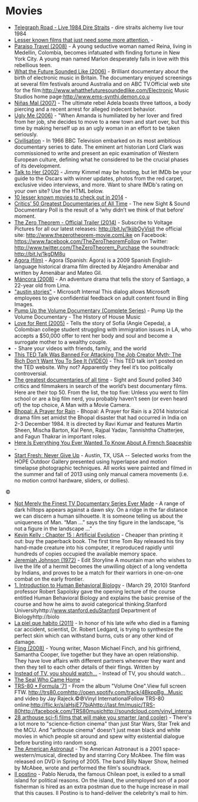 # Movies

- [Telegraph Road - Live 1984 Dire Straits](http://www.youtube.com/watch?v=ript5JqSWb8) - dire straits alchemy live tour 1984
- [Lesser known films that just need some more attention.](http://imgur.com/a/wOt5l) - 
- [Paraiso Travel (2008)](http://www.imdb.com/title/tt0475860/) - A young seductive woman named Reina, living in Medellin, Colombia, becomes infatuated with finding fortune in New York City. A young man named Marlon desperately falls in love with this rebellious teen.
- [What the Future Sounded Like (2006)](https://www.youtube.com/watch?v=8KkW8Ul7Q1I) - Brilliant documentary about the birth of electronic music in Britain. The documentary enjoyed screenings at several film festivals around Australia and on ABC TV.Official web site for the film:http://www.whatthefuturesoundedlike.com/Electronic Music Studios home page:http://www.ems-synthi.demon.co.u
- [Niñas Mal (2007)](http://www.imdb.com/title/tt0806940/) - The ultimate rebel Adela boasts three tattoos, a body piercing and a recent arrest for alleged indecent behavior.
- [Ugly Me (2006)](http://www.imdb.com/title/tt0460275/) - "When Amanda is humiliated by her lover and fired from her job, she decides to move to a new town and start over, but this time by making herself up as an ugly woman in an effort to be taken seriously.
- [Civilisation](http://topdocumentaryfilms.com/civilisation/) - In 1966 BBC Television embarked on its most ambitious documentary series to date.  The eminent art historian Lord Clark was commissioned to write and present an epic examination of Western European culture, defining what he considered to be the crucial phases of its development.
- [Talk to Her (2002)](http://www.imdb.com/title/tt0287467/) - Jimmy Kimmel may be hosting, but let IMDb be your guide to the Oscars with winner updates, photos from the red carpet, exclusive video interviews, and more.  Want to share IMDb's rating on your own site? Use the HTML below.
- [10 lesser known movies to check out in 2014](https://imgur.com/a/oo5p0) - 
- [Critics’ 50 Greatest Documentaries of All Time](http://www.bfi.org.uk/sight-sound-magazine/greatest-docs) - The new Sight & Sound Documentary Poll is the result of a ‘why didn’t we think of that before’ moment.
- [The Zero Theorem - Official Trailer (2014)](https://www.youtube.com/watch?v=rae7_O_6EtU) - Subscribe to Voltage Pictures for all our latest releases: http://bit.ly/1kjjbOyVisit the official site: http://www.thezerotheorem-movie.comLike on Facebook: https://www.facebook.com/TheZeroTheoremFollow on Twitter: http://www.twitter.com/TheZeroTheorem_Purchase the soundtrack: http://bit.ly/1kgDM8u
- [Agora (film)](https://en.wikipedia.org/wiki/Agora_(film)) - Agora (Spanish: Ágora) is a 2009 Spanish English-language historical drama film directed by Alejandro Amenábar and written by Amenábar and Mateo Gil.
- [Máncora (2008)](http://www.imdb.com/title/tt1003023/) - An adventure drama that tells the story of Santiago, a 22-year old from Lima.
- ["austin stories"](http://www.bing.com/videos/search?q=%22austin+stories%22&FORM=HDRSC3#view=detail&mid=9CCADB6A5F571F13F3A19CCADB6A5F571F13F3A1) - Microsoft Internal This dialog allows Microsoft employees to give confidential feedback on adult content found in Bing Images.
- [Pump Up the Volume Documentary (Complete Series)](https://www.youtube.com/watch?v=rw-tRL9PUNg) - Pump Up the Volume Documentary - The History of House Music
- [Love for Rent (2005)](http://www.imdb.com/title/tt0386603/) - Tells the story of Sofia (Angie Cepeda), a Colombian college student struggling with immigration issues in LA, who accepts a $50,000 offer to rent her body and soul and become a surrogate mother to a wealthy couple.
- [](http://www.youtube.com/watch?v=kJtCTIktZUc) - Share your videos with friends, family, and the world
- [This TED Talk Was Banned For Attacking The Job Creator Myth; The Rich Don’t Want You To See It (VIDEO)](http://addictinginfo.org/2013/05/11/banned-ted-talk-job-creator-myth/) - This TED talk isn’t posted on the TED website. Why not? Apparently they feel it’s too politically controversial.
- [The greatest documentaries of all time](http://kottke.org/14/08/the-greatest-documentaries-of-all-time) - Sight and Sound polled 340 critics and filmmakers in search of the world’s best documentary films. Here are their top 50. From the list, the top five:  Unless you went to film school or are a big film nerd, you probably haven’t seen (or even heard of) the top choice, A Man with a Movie Camera.
- [Bhopal: A Prayer for Rain](https://en.wikipedia.org/wiki/Bhopal:_A_Prayer_for_Rain) - Bhopal: A Prayer for Rain is a 2014 historical drama film set amidst the Bhopal disaster that had occurred in India on 2–3 December 1984. It is directed by Ravi Kumar and features Martin Sheen, Mischa Barton, Kal Penn, Rajpal Yadav, Tannishtha Chatterjee, and Fagun Thakrar in important roles.
- [Here Is Everything You Ever Wanted To Know About A French Spaceship](http://jalopnik.com/here-is-everything-you-ever-wanted-to-know-about-a-fren-1619106311?rev=1407705531990&utm_campaign=socialflow_jalopnik_twitter&utm_source=jalopnik_twitter&utm_medium=socialflow) - 
- [Start Fresh: Never Give Up](http://vimeo.com/81096893) - Austin, TX, USA -- Selected works from the HOPE Outdoor Gallery presented using hyperlapse and motion timelapse photographic techniques. All works were painted and filmed in the summer and fall of 2013 using only manual camera movements (i.e. no motion control hardware, sliders, or dollies).



©
- [Not Merely the Finest TV Documentary Series Ever Made](http://nautil.us/issue/7/waste/not-merely-the-finest-tv-documentary-series-ever-made) - A range of dark hilltops appears against a dawn sky. On a ridge in the far distance we can discern a human silhouette. It is someone telling us about the uniqueness of Man. “Man …” says the tiny figure in the landscape, “is not a figure in the landscape …”
- [Kevin Kelly : Chapter 15 : Artificial Evolution](http://kk.org/outofcontrol/ch15-a.html) - Cheaper than printing it out: buy the paperback book.   The first time Tom Ray released his tiny hand-made creature into his computer, it reproduced rapidly until hundreds of copies occupied the available memory space.
- [Jeremiah Johnson (1972)](http://www.imdb.com/title/tt0068762/) - Edit Storyline  A mountain man who wishes to live the life of a hermit becomes the unwilling object of a long vendetta by Indians, and proves to be a match for their warriors in one-on-one combat on the early frontier.
- [1. Introduction to Human Behavioral Biology](https://www.youtube.com/watch?v=NNnIGh9g6fA&list=PL848F2368C90DDC3D) - (March 29, 2010) Stanford professor Robert Sapolsky gave the opening lecture of the course entitled Human Behavioral Biology and explains the basic premise of the course and how he aims to avoid categorical thinking.Stanford Universityhttp://www.stanford.eduStanford Department of Biologyhttp://biolo
- [La piel que habito (2011)](http://www.imdb.com/title/tt1189073/) - In honor of his late wife who died in a flaming car accident, scientist, Dr. Robert Ledgard, is trying to synthesize the perfect skin which can withstand burns, cuts or any other kind of damage.
- [Fling (2008)](http://www.imdb.com/title/tt1003010/) - Young writer, Mason Michael Finch, and his girlfriend, Samantha Cooper, live together but they have an open relationship. They have love affairs with different partners whenever they want and then they tell to each other details of their flings. Written by
- [Instead of TV, you should watch...](http://unplugthetv.com/) - Instead of TV, you should watch...
- [The Seal Who Came Home](http://video.pbs.org/video/2365286754/) - 
- [TRS-80 • Formula '71](http://www.youtube.com/watch?v=gLosKcg0K6Y) - From the album "Volume One".View full screen FTW. http://trs80.comhttp://open.spotify.com/track/4BkppBg...Music and video by Jay Rajeck.©℗Vinyl InternationalFollow TRS-80 online:http://flic.kr/s/aHsjE77biAhttp://last.fm/music/TRS-80http://facebook.com/TRS80musichttp://soundcloud.com/vinyl_interna
- [28 arthouse sci-fi films that will make you smarter (and cooler)](http://www.blastr.com/2014-5-16/28-arthouse-sci-fi-films-will-make-you-smarter-and-cooler) - There's a lot more to "science-fiction cinema" than just Star Wars, Star Trek and the MCU. And "arthouse cinema" doesn't just mean black and white movies in which people sit around and spew witty existential dialogue before bursting into random song.
- [The American Astronaut](http://en.wikipedia.org/wiki/The_American_Astronaut) - The American Astronaut is a 2001 space-western/musical, directed by and starring Cory McAbee. The film was released on DVD in Spring of 2005. The band Billy Nayer Show, helmed by McAbee, wrote and performed the film's soundtrack.
- [Il postino](http://www.imdb.com/title/tt0110877/) - Pablo Neruda, the famous Chilean poet, is exiled to a small island for political reasons. On the island, the unemployed son of a poor fisherman is hired as an extra postman due to the huge increase in mail that this causes. Il Postino is to hand-deliver the celebrity's mail to him.
